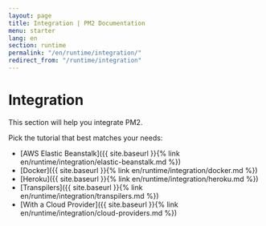 ```yaml
---
layout: page
title: Integration | PM2 Documentation
menu: starter
lang: en
section: runtime
permalink: "/en/runtime/integration/"
redirect_from: "/runtime/integration"
---
```


# Integration

This section will help you integrate PM2.

Pick the tutorial that best matches your needs:

- [AWS Elastic Beanstalk]({{ site.baseurl }}{% link en/runtime/integration/elastic-beanstalk.md %})
- [Docker]({{ site.baseurl }}{% link en/runtime/integration/docker.md %})
- [Heroku]({{ site.baseurl }}{% link en/runtime/integration/heroku.md %})
- [Transpilers]({{ site.baseurl }}{% link en/runtime/integration/transpilers.md %})
- [With a Cloud Provider]({{ site.baseurl }}{% link en/runtime/integration/cloud-providers.md %})
